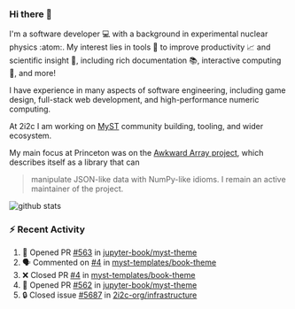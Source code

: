 ### Hi there 👋 

I'm a software developer 💻 with a background in experimental nuclear physics :atom:. My interest lies in tools :wrench: to improve productivity :chart_with_upwards_trend: and scientific insight :telescope:, including rich documentation 📚, interactive computing 🧮, and more! 

I have experience in many aspects of software engineering, including game design, full-stack web development, and high-performance numeric computing. 

At 2i2c I am working on [MyST](https://github.com/jupyter-book/mystmd) community building, tooling, and wider ecosystem. 

My main focus at Princeton was on the [Awkward Array project](awkward-array.org/), which describes itself as a library that can 
> manipulate JSON-like data with NumPy-like idioms. I remain an active maintainer of the project. 

![github stats](https://github-readme-stats.vercel.app/api?username=agoose77&show_icons=true&hide_rank=true&hide_title=true&bg_color=30,e76445,904e95&text_color=efe3ec&icon_color=efe3ec)
<!--
**agoose77/agoose77** is a ✨ _special_ ✨ repository because its `README.md` (this file) appears on your GitHub profile.

Here are some ideas to get you started:

- 🔭 I’m currently working on ...
- 🌱 I’m currently learning ...
- 👯 I’m looking to collaborate on ...
- 🤔 I’m looking for help with ...
- 💬 Ask me about ...
- 📫 How to reach me: ...
- 😄 Pronouns: ...
- ⚡ Fun fact: ...
-->

### :zap: Recent Activity

<!--START_SECTION:activity-->
1. 💪 Opened PR [#563](https://github.com/jupyter-book/myst-theme/pull/563) in [jupyter-book/myst-theme](https://github.com/jupyter-book/myst-theme)
2. 🗣 Commented on [#4](https://github.com/myst-templates/book-theme/pull/4#issuecomment-2714910053) in [myst-templates/book-theme](https://github.com/myst-templates/book-theme)
3. ❌ Closed PR [#4](https://github.com/myst-templates/book-theme/pull/4) in [myst-templates/book-theme](https://github.com/myst-templates/book-theme)
4. 💪 Opened PR [#562](https://github.com/jupyter-book/myst-theme/pull/562) in [jupyter-book/myst-theme](https://github.com/jupyter-book/myst-theme)
5. 🔒 Closed issue [#5687](https://github.com/2i2c-org/infrastructure/issues/5687) in [2i2c-org/infrastructure](https://github.com/2i2c-org/infrastructure)
<!--END_SECTION:activity-->
